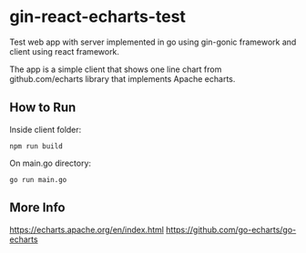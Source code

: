 # gin-react-echarts-test
Test web app with server implemented in go using gin-gonic framework and client using react framework.

The app is a simple client that shows one line chart from github.com/echarts library that implements Apache echarts.

## How to Run 
Inside client folder:

```
npm run build
```

On main.go directory:

```
go run main.go
```

## More Info 
https://echarts.apache.org/en/index.html
https://github.com/go-echarts/go-echarts